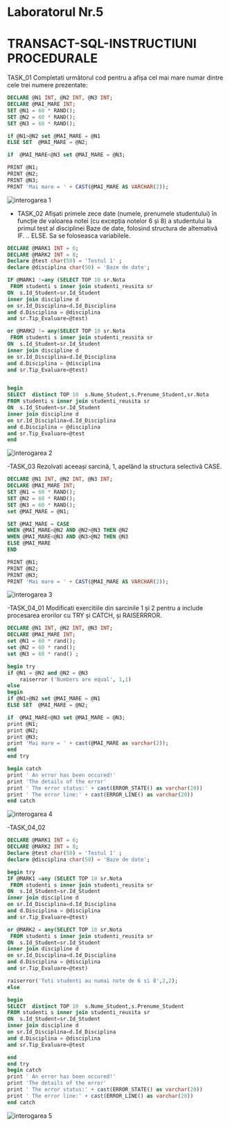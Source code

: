 # Laboratorul Nr.5
# TRANSACT-SQL-INSTRUCTIUNI PROCEDURALE

TASK_01
Completati următorul cod pentru a afișa cel mai mare numar dintre cele trei numere prezentate:

```SQL
DECLARE @N1 INT, @N2 INT, @N3 INT;
DECLARE @MAI_MARE INT;
SET @N1 = 60 * RAND();
SET @N2 = 60 * RAND();
SET @N3 = 60 * RAND();

if @N1>@N2 set @MAI_MARE = @N1
ELSE SET  @MAI_MARE = @N2;

if  @MAI_MARE<@N3 set @MAI_MARE = @N3;

PRINT @N1;
PRINT @N2;
PRINT @N3;
PRINT 'Mai mare = ' + CAST(@MAI_MARE AS VARCHAR(2));
```

![interogarea 1](Image1.PNG)


- TASK_02
Afișati primele zece date (numele, prenumele studentului) în funcție de valoarea notei (cu excepția notelor 6 și 8) a studentului la primul test al disciplinei Baze de date, folosind structura de altemativă IF. .. ELSE. Sa se foloseasca variabilele.

```SQL
DECLARE @MARK1 INT = 6;
DECLARE @MARK2 INT = 8;
Declare @test char(50) = 'Testul 1' ;
declare @disciplina char(50) = 'Baze de date';

IF @MARK1 !=any (SELECT TOP 10 sr.Nota
 FROM studenti s inner join studenti_reusita sr
ON	s.Id_Student=sr.Id_Student
inner join discipline d
on sr.Id_Disciplina=d.Id_Disciplina
and d.Disciplina = @disciplina
and sr.Tip_Evaluare=@test)

or @MARK2 != any(SELECT TOP 10 sr.Nota
 FROM studenti s inner join studenti_reusita sr
ON	s.Id_Student=sr.Id_Student
inner join discipline d
on sr.Id_Disciplina=d.Id_Disciplina
and d.Disciplina = @disciplina
and sr.Tip_Evaluare=@test)


begin
SELECT  distinct TOP 10  s.Nume_Student,s.Prenume_Student,sr.Nota
FROM studenti s inner join studenti_reusita sr
ON	s.Id_Student=sr.Id_Student
inner join discipline d
on sr.Id_Disciplina=d.Id_Disciplina
and d.Disciplina = @disciplina
and sr.Tip_Evaluare=@test
end
```

![interogarea 2](Image2.PNG)



-TASK_03
Rezolvati aceeași sarcină, 1, apelând la structura selectivâ CASE.

```SQL
DECLARE @N1 INT, @N2 INT, @N3 INT;
DECLARE @MAI_MARE INT;
SET @N1 = 60 * RAND();
SET @N2 = 60 * RAND();
SET @N3 = 60 * RAND();
set @MAI_MARE = @N1;

SET @MAI_MARE = CASE 
WHEN @MAI_MARE<@N2 AND @N2>@N3 THEN @N2
WHEN @MAI_MARE<@N3 AND @N3>@N2 THEN @N3
ELSE @MAI_MARE
END

PRINT @N1;
PRINT @N2;
PRINT @N3;
PRINT 'Mai mare = ' + CAST(@MAI_MARE AS VARCHAR(2));
```
![interogarea 3](Image3.PNG)

-TASK_04_01
Modificati exercitiile din sarcinile 1 și 2 pentru a include procesarea erorilor cu TRY și CATCH, și RAISERRROR.

```SQL
DECLARE @N1 INT, @N2 INT, @N3 INT;
DECLARE @MAI_MARE INT;
set @N1 = 60 * rand();
set @N2 = 60 * rand();
set @N3 = 60 * rand() ;

begin try
if @N1 = @N2 and @N2 = @N3 
    raiserror ('Numbers are equal', 1,1)
else
begin
if @N1>@N2 set @MAI_MARE = @N1
ELSE SET  @MAI_MARE = @N2;

if  @MAI_MARE<@N3 set @MAI_MARE = @N3;
print @N1;
print @N2;
print @N3;
print 'Mai mare = ' + cast(@MAI_MARE as varchar(2));
end
end try

begin catch
print ' An error has been occured!' 
print 'The details of the error'
print ' The error status:' + cast(ERROR_STATE() as varchar(20))
print ' The error line:' + cast(ERROR_LINE() as varchar(20))
end catch
```
![interogarea 4](Image4.PNG)

-TASK_04_02

```SQL
DECLARE @MARK1 INT = 6;
DECLARE @MARK2 INT = 8;
Declare @test char(50) = 'Testul 1' ;
declare @disciplina char(50) = 'Baze de date';

begin try
IF @MARK1 =any (SELECT TOP 10 sr.Nota
 FROM studenti s inner join studenti_reusita sr
ON	s.Id_Student=sr.Id_Student
inner join discipline d
on sr.Id_Disciplina=d.Id_Disciplina
and d.Disciplina = @disciplina
and sr.Tip_Evaluare=@test)

or @MARK2 = any(SELECT TOP 10 sr.Nota
 FROM studenti s inner join studenti_reusita sr
ON	s.Id_Student=sr.Id_Student
inner join discipline d
on sr.Id_Disciplina=d.Id_Disciplina
and d.Disciplina = @disciplina
and sr.Tip_Evaluare=@test)

raiserror('Toti studenti au numai note de 6 si 8',2,2);
else

begin
SELECT  distinct TOP 10  s.Nume_Student,s.Prenume_Student
FROM studenti s inner join studenti_reusita sr
ON	s.Id_Student=sr.Id_Student
inner join discipline d
on sr.Id_Disciplina=d.Id_Disciplina
and d.Disciplina = @disciplina
and sr.Tip_Evaluare=@test

end
end try
begin catch
print ' An error has been occured!' 
print 'The details of the error'
print ' The error status:' + cast(ERROR_STATE() as varchar(20))
print ' The error line:' + cast(ERROR_LINE() as varchar(20))
end catch
```
![interogarea 5](Image5.PNG)
